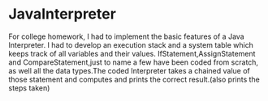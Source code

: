 # JavaInterpreter
For college homework, I had to implement the basic features of a Java Interpreter.
I had to develop an execution stack and a system table which keeps track of all variables and their values.
IfStatement,AssignStatement and CompareStatement,just to name a few have been coded from scratch, 
as well all the data types.The coded Interpreter takes a chained value of those statement and 
computes and prints the correct result.(also prints the steps taken) 
